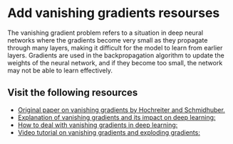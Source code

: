 # Add vanishing gradients resourses
The vanishing gradient problem refers to a situation in deep neural networks where the gradients become very small as they propagate through many layers, making it difficult for the model to learn from earlier layers. Gradients are used in the backpropagation algorithm to update the weights of the neural network, and if they become too small, the network may not be able to learn effectively.
## Visit the following resources
- [Original paper on vanishing gradients by Hochreiter and Schmidhuber.](https://ieeexplore.ieee.org/document/6795963)
- [Explanation of vanishing gradients and its impact on deep learning:](https://towardsdatascience.com/the-vanishing-gradient-problem-69bf08b15484)
- [How to deal with vanishing gradients in deep learning:](https://machinelearningmastery.com/how-to-avoid-vanishing-gradients-for-long-short-term-memory-networks/)
- [Video tutorial on vanishing gradients and exploding gradients:](https://www.youtube.com/watch?v=8HyCNIVRbSU)
